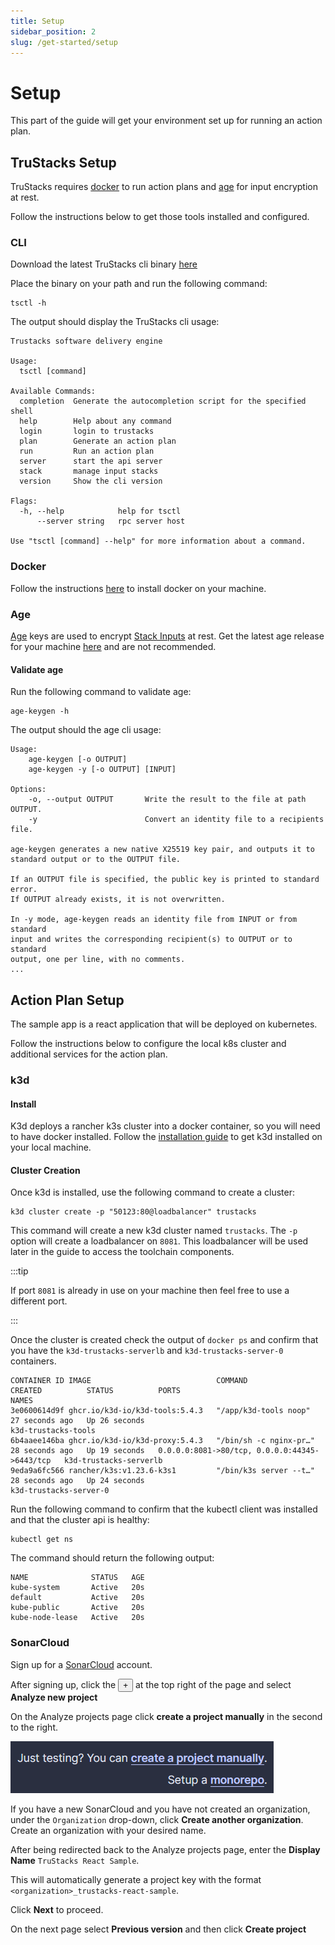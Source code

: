 ```yaml
---
title: Setup
sidebar_position: 2
slug: /get-started/setup
---
```


# Setup

This part of the guide will get your environment set up for running an action plan.

## TruStacks Setup

TruStacks requires [docker](https://www.docker.com/) to run action plans and [age](https://github.com/FiloSottile/age/releases) for input encryption at rest.

Follow the instructions below to get those tools installed and configured.

### CLI

Download the latest TruStacks cli binary [here](https://github.com/TruStacks/trustacks/releases/tag/v0.1.0)

Place the binary on your path and run the following command:

```
tsctl -h
```

The output should display the TruStacks cli usage:

```
Trustacks software delivery engine

Usage:
  tsctl [command]

Available Commands:
  completion  Generate the autocompletion script for the specified shell
  help        Help about any command
  login       login to trustacks
  plan        Generate an action plan
  run         Run an action plan
  server      start the api server
  stack       manage input stacks
  version     Show the cli version

Flags:
  -h, --help            help for tsctl
      --server string   rpc server host

Use "tsctl [command] --help" for more information about a command.
```
### Docker

Follow the instructions [here](https://docs.docker.com/engine/install/) to install docker on your machine.

<!---
#### Validate docker

Run the following command to validate your docker installation.

```
docker run -it quay.io/trustacks/tsctl:0.1.0 -h
```

The output should display the TruStacks cli usage:

```
Trustacks software delivery engine

Usage:
  tsctl [command]

Available Commands:
  completion  Generate the autocompletion script for the specified shell
  help        Help about any command
  login       login to trustacks
  plan        Generate an action plan
  run         Run an action plan
  server      start the api server
  stack       manage input stacks
  version     Show the cli version

Flags:
  -h, --help            help for tsctl
      --server string   rpc server host

Use "tsctl [command] --help" for more information about a command.
```

:::caution
TruStacks is not tested with other OCI runtimes such as podman or runc. They are not likely to work without additional modifications.
:::
-->

### Age

[Age](https://github.com/FiloSottile/age/releases) keys are used to encrypt [Stack Inputs](/stacks) at rest. Get the latest age release for your machine [here](https://github.com/FiloSottile/age/releases) and are not recommended.

#### Validate age

Run the following command to validate age:

```
age-keygen -h
```

The output should the age cli usage:

```
Usage:
    age-keygen [-o OUTPUT]
    age-keygen -y [-o OUTPUT] [INPUT]

Options:
    -o, --output OUTPUT       Write the result to the file at path OUTPUT.
    -y                        Convert an identity file to a recipients file.

age-keygen generates a new native X25519 key pair, and outputs it to
standard output or to the OUTPUT file.

If an OUTPUT file is specified, the public key is printed to standard error.
If OUTPUT already exists, it is not overwritten.

In -y mode, age-keygen reads an identity file from INPUT or from standard
input and writes the corresponding recipient(s) to OUTPUT or to standard
output, one per line, with no comments.
...
```

## Action Plan Setup

The sample app is a react application that will be deployed on kubernetes.

Follow the instructions below to configure the local k8s cluster and additional services for the action plan.

### k3d

#### Install

K3d deploys a rancher k3s cluster into a docker container, so you will need to have docker installed. Follow the [installation guide](https://k3d.io/#installation) to get k3d installed on your local machine.

#### Cluster Creation

Once k3d is installed, use the following command to create a cluster:

    k3d cluster create -p "50123:80@loadbalancer" trustacks

This command will create a new k3d cluster named `trustacks`. The `-p` option will create a loadbalancer on `8081`. This loadbalancer will be used later in the guide to access the toolchain components.

:::tip

If port `8081` is already in use on your machine then feel free to use a different port.

:::

Once the cluster is created check the output of `docker ps` and confirm that you have the `k3d-trustacks-serverlb` and `k3d-trustacks-server-0` containers.

    CONTAINER ID IMAGE                            COMMAND                  CREATED          STATUS          PORTS                                           NAMES
    3e0600614d9f ghcr.io/k3d-io/k3d-tools:5.4.3   "/app/k3d-tools noop"    27 seconds ago   Up 26 seconds                                                   k3d-trustacks-tools
    6b4aaee146ba ghcr.io/k3d-io/k3d-proxy:5.4.3   "/bin/sh -c nginx-pr…"   28 seconds ago   Up 19 seconds   0.0.0.0:8081->80/tcp, 0.0.0.0:44345->6443/tcp   k3d-trustacks-serverlb
    9eda9a6fc566 rancher/k3s:v1.23.6-k3s1         "/bin/k3s server --t…"   28 seconds ago   Up 24 seconds                                                   k3d-trustacks-server-0

Run the following command to confirm that the kubectl client was installed and that the cluster api is healthy:

    kubectl get ns

The command should return the following output:

    NAME              STATUS   AGE
    kube-system       Active   20s
    default           Active   20s
    kube-public       Active   20s
    kube-node-lease   Active   20s

### SonarCloud

Sign up for a [SonarCloud](https://sonarcloud.io) account.

After signing up, click the <button className="TrustacksSonarcloudNewButton">+</button> at the top right of the page and select **Analyze new project**

On the Analyze projects page click **create a project manually** in the second to the right.

![Sonar Create Project](./assets/sonar-create-project-manually.png)

If you have a new SonarCloud and you have not created an organization, under the `Organization` drop-down, click **Create another organization**. Create an organization with your desired name.

After being redirected back to the Analyze projects page, enter the **Display Name** `TruStacks React Sample`. 

This will automatically generate a project key with the format `<organization>_trustacks-react-sample`.

Click **Next** to proceed.

On the next page select **Previous version** and then click **Create project**
